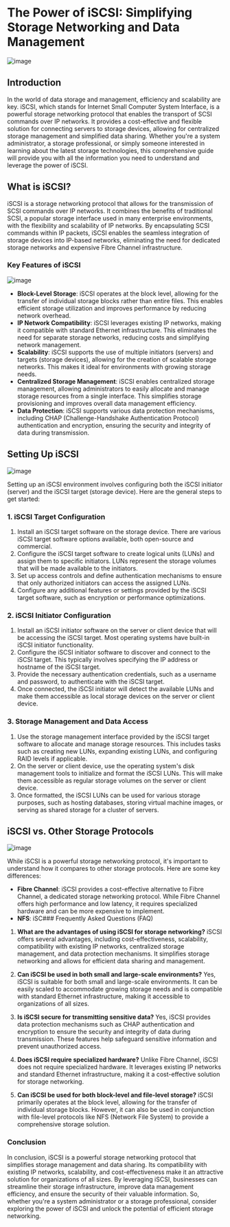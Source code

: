 # The Power of iSCSI: Simplifying Storage Networking and Data Management

![image](image/what-is-iscsi1.jpg)

## Introduction

In the world of data storage and management, efficiency and scalability are key. iSCSI, which stands for Internet Small Computer System Interface, is a powerful storage networking protocol that enables the transport of SCSI commands over IP networks. It provides a cost-effective and flexible solution for connecting servers to storage devices, allowing for centralized storage management and simplified data sharing. Whether you're a system administrator, a storage professional, or simply someone interested in learning about the latest storage technologies, this comprehensive guide will provide you with all the information you need to understand and leverage the power of iSCSI.

## What is iSCSI?

iSCSI is a storage networking protocol that allows for the transmission of SCSI commands over IP networks. It combines the benefits of traditional SCSI, a popular storage interface used in many enterprise environments, with the flexibility and scalability of IP networks. By encapsulating SCSI commands within IP packets, iSCSI enables the seamless integration of storage devices into IP-based networks, eliminating the need for dedicated storage networks and expensive Fibre Channel infrastructure.

### Key Features of iSCSI

![image](image/iSCSI-Diagram.png)

- **Block-Level Storage**: iSCSI operates at the block level, allowing for the transfer of individual storage blocks rather than entire files. This enables efficient storage utilization and improves performance by reducing network overhead.
- **IP Network Compatibility**: iSCSI leverages existing IP networks, making it compatible with standard Ethernet infrastructure. This eliminates the need for separate storage networks, reducing costs and simplifying network management.
- **Scalability**: iSCSI supports the use of multiple initiators (servers) and targets (storage devices), allowing for the creation of scalable storage networks. This makes it ideal for environments with growing storage needs.
- **Centralized Storage Management**: iSCSI enables centralized storage management, allowing administrators to easily allocate and manage storage resources from a single interface. This simplifies storage provisioning and improves overall data management efficiency.
- **Data Protection**: iSCSI supports various data protection mechanisms, including CHAP (Challenge-Handshake Authentication Protocol) authentication and encryption, ensuring the security and integrity of data during transmission.

## Setting Up iSCSI

![image](image/iscsi-components-l.jpg)

Setting up an iSCSI environment involves configuring both the iSCSI initiator (server) and the iSCSI target (storage device). Here are the general steps to get started:

### 1. iSCSI Target Configuration

1. Install an iSCSI target software on the storage device. There are various iSCSI target software options available, both open-source and commercial.
2. Configure the iSCSI target software to create logical units (LUNs) and assign them to specific initiators. LUNs represent the storage volumes that will be made available to the initiators.
3. Set up access controls and define authentication mechanisms to ensure that only authorized initiators can access the assigned LUNs.
4. Configure any additional features or settings provided by the iSCSI target software, such as encryption or performance optimizations.

### 2. iSCSI Initiator Configuration

1. Install an iSCSI initiator software on the server or client device that will be accessing the iSCSI target. Most operating systems have built-in iSCSI initiator functionality.
2. Configure the iSCSI initiator software to discover and connect to the iSCSI target. This typically involves specifying the IP address or hostname of the iSCSI target.
3. Provide the necessary authentication credentials, such as a username and password, to authenticate with the iSCSI target.
4. Once connected, the iSCSI initiator will detect the available LUNs and make them accessible as local storage devices on the server or client device.

### 3. Storage Management and Data Access

1. Use the storage management interface provided by the iSCSI target software to allocate and manage storage resources. This includes tasks such as creating new LUNs, expanding existing LUNs, and configuring RAID levels if applicable.
2. On the server or client device, use the operating system's disk management tools to initialize and format the iSCSI LUNs. This will make them accessible as regular storage volumes on the server or client device.
3. Once formatted, the iSCSI LUNs can be used for various storage purposes, such as hosting databases, storing virtual machine images, or serving as shared storage for a cluster of servers.

## iSCSI vs. Other Storage Protocols

![image](image/fc-vs-iscsi.jpg)

While iSCSI is a powerful storage networking protocol, it's important to understand how it compares to other storage protocols. Here are some key differences:

- **Fibre Channel**: iSCSI provides a cost-effective alternative to Fibre Channel, a dedicated storage networking protocol. While Fibre Channel offers high performance and low latency, it requires specialized hardware and can be more expensive to implement.
- **NFS**: iSC### Frequently Asked Questions (FAQ)

1. **What are the advantages of using iSCSI for storage networking?**
   iSCSI offers several advantages, including cost-effectiveness, scalability, compatibility with existing IP networks, centralized storage management, and data protection mechanisms. It simplifies storage networking and allows for efficient data sharing and management.

2. **Can iSCSI be used in both small and large-scale environments?**
   Yes, iSCSI is suitable for both small and large-scale environments. It can be easily scaled to accommodate growing storage needs and is compatible with standard Ethernet infrastructure, making it accessible to organizations of all sizes.

3. **Is iSCSI secure for transmitting sensitive data?**
   Yes, iSCSI provides data protection mechanisms such as CHAP authentication and encryption to ensure the security and integrity of data during transmission. These features help safeguard sensitive information and prevent unauthorized access.

4. **Does iSCSI require specialized hardware?**
   Unlike Fibre Channel, iSCSI does not require specialized hardware. It leverages existing IP networks and standard Ethernet infrastructure, making it a cost-effective solution for storage networking.

5. **Can iSCSI be used for both block-level and file-level storage?**
   iSCSI primarily operates at the block level, allowing for the transfer of individual storage blocks. However, it can also be used in conjunction with file-level protocols like NFS (Network File System) to provide a comprehensive storage solution.

### Conclusion

In conclusion, iSCSI is a powerful storage networking protocol that simplifies storage management and data sharing. Its compatibility with existing IP networks, scalability, and cost-effectiveness make it an attractive solution for organizations of all sizes. By leveraging iSCSI, businesses can streamline their storage infrastructure, improve data management efficiency, and ensure the security of their valuable information. So, whether you're a system administrator or a storage professional, consider exploring the power of iSCSI and unlock the potential of efficient storage networking.
